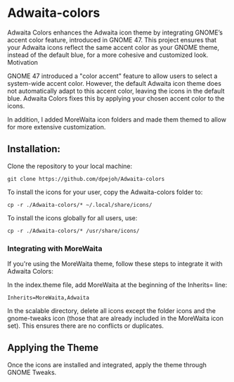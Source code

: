 # Adwaita-colors

Adwaita Colors enhances the Adwaita icon theme by integrating GNOME’s accent color feature, introduced in GNOME 47. This project ensures that your Adwaita icons reflect the same accent color as your GNOME theme, instead of the default blue, for a more cohesive and customized look.
Motivation

GNOME 47 introduced a "color accent" feature to allow users to select a system-wide accent color. However, the default Adwaita icon theme does not automatically adapt to this accent color, leaving the icons in the default blue. Adwaita Colors fixes this by applying your chosen accent color to the icons.

In addition, I added MoreWaita icon folders and made them themed to allow for more extensive customization.

## Installation:

Clone the repository to your local machine:

`git clone https://github.com/dpejoh/Adwaita-colors`

To install the icons for your user, copy the Adwaita-colors folder to:

`cp -r ./Adwaita-colors/* ~/.local/share/icons/`

To install the icons globally for all users, use:

`cp -r ./Adwaita-colors/* /usr/share/icons/`

### Integrating with MoreWaita

If you're using the MoreWaita theme, follow these steps to integrate it with Adwaita Colors:

In the index.theme file, add MoreWaita at the beginning of the Inherits= line:

`Inherits=MoreWaita,Adwaita`

In the scalable directory, delete all icons except the folder icons and the gnome-tweaks icon (those that are already included in the MoreWaita icon set). This ensures there are no conflicts or duplicates.


## Applying the Theme

Once the icons are installed and integrated, apply the theme through GNOME Tweaks.

